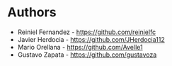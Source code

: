 # Authors

* Reiniel Fernandez - https://github.com/reinielfc
* Javier Herdocia - https://github.com/JHerdocia112
* Mario Orellana - https://github.com/Avelle1
* Gustavo Zapata - https://github.com/gustavoza
